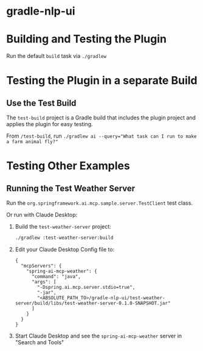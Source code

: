 # gradle-nlp-ui

# Building and Testing the Plugin

Run the default `build` task via `./gradlew`

# Testing the Plugin in a separate Build

## Use the Test Build
The `test-build` project is a Gradle build that includes the plugin project and applies the plugin for easy testing.

From `/test-build`, run `./gradlew ai --query="What task can I run to make a farm animal fly?"`

# Testing Other Examples

## Running the Test Weather Server
Run the `org.springframework.ai.mcp.sample.server.TestClient` test class.

Or run with Claude Desktop:

1. Build the `test-weather-server` project:
   ```bash
   ./gradlew :test-weather-server:build
   ```
2. Edit your Claude Desktop Config file to:
   ```
   {
     "mcpServers": {
       "spring-ai-mcp-weather": {
         "command": "java",
         "args": [
           "-Dspring.ai.mcp.server.stdio=true",
           "-jar",
           "<ABSOLUTE_PATH_TO>/gradle-nlp-ui/test-weather-server/build/libs/test-weather-server-0.1.0-SNAPSHOT.jar"
         ]
       }
     }
   }
   ```
3. Start Claude Desktop and see the `spring-ai-mcp-weather` server in "Search and Tools"
